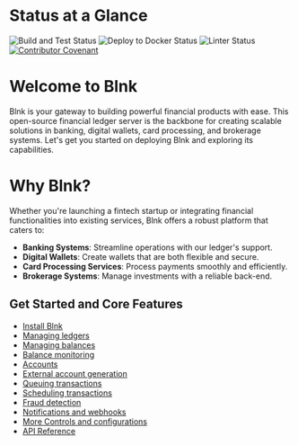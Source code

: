# Status at a Glance
 ![Build and Test Status](https://github.com/jerry-enebeli/Blnk/actions/workflows/go.yml/badge.svg)
![Deploy to Docker Status](https://github.com/jerry-enebeli/Blnk/actions/workflows/docker-publish.yml/badge.svg)
![Linter Status](https://github.com/jerry-enebeli/Blnk/actions/workflows/lint.yml/badge.svg)
 [![Contributor Covenant](https://img.shields.io/badge/Contributor%20Covenant-2.1-4baaaa.svg)](code_of_conduct.md)

# Welcome to Blnk
Blnk is your gateway to building powerful financial products with ease. This open-source financial ledger server is the backbone for creating scalable solutions in banking, digital wallets, card processing, and brokerage systems. Let's get you started on deploying Blnk and exploring its capabilities.

# Why Blnk?
Whether you're launching a fintech startup or integrating financial functionalities into existing services, Blnk offers a robust platform that caters to:
- **Banking Systems**: Streamline operations with our ledger's support.
- **Digital Wallets**: Create wallets that are both flexible and secure.
- **Card Processing Services**: Process payments smoothly and efficiently.
- **Brokerage Systems**: Manage investments with a reliable back-end.

## Get Started and Core Features
- [Install Blnk](https://docs.blnkserver.xyz)
- [Managing ledgers](https://docs.blnkserver.xyz/ledger/get-started)
- [Managing balances](https://docs.blnkserver.xyz/balance/get-started)
- [Balance monitoring](https://docs.blnkserver.xyz/balance/monitoring)
- [Accounts](https://docs.blnkserver.xyz/account/get-started)
- [External account generation](https://docs.blnkserver.xyz/account/external-generation)
- [Queuing transactions](https://docs.blnkserver.xyz/transaction/queuing-transactions)
- [Scheduling transactions](https://docs.blnkserver.xyz/transaction/scheduling-transactions)
- [Fraud detection](https://docs.blnkserver.xyz/fraud)
- [Notifications and webhooks](https://docs.blnkserver.xyz/notifications)
- [More Controls and configurations](https://docs.blnkserver.xyz/config)
- [API Reference](https://docs.blnkserver.xyz/misc/create-ledger)


